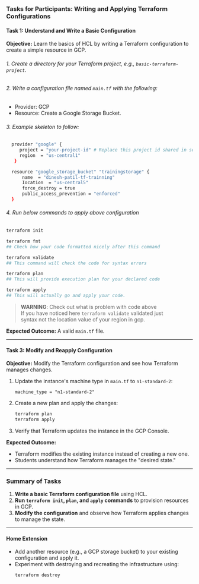 ### **Tasks for Participants: Writing and Applying Terraform Configurations**

#### **Task 1: Understand and Write a Basic Configuration**
**Objective:** Learn the basics of HCL by writing a Terraform configuration to create a simple resource in GCP.  

###### 1. Create a directory for your Terraform project, e.g., `basic-terraform-project`.
###### 2. Write a configuration file named `main.tf` with the following:
   - Provider: GCP
   - Resource: Create a Google Storage Bucket.
###### 3. Example skeleton to follow:
```Bash
  provider "google" {  
     project = "your-project-id" # Replace this project id shared in session  
     region  = "us-central1"
   }  

  resource "google_storage_bucket" "trainingstorage" {  
      name  = "dinesh-patil-tf-trainning"  
      Iocation  = "us-central5"  
      force_destroy = true  
      public_access_prevention = "enforced"
  }

```

###### 4. Run below commands to apply above configuration
```bash
terraform init

terraform fmt
## Check how your code formatted nicely after this command

terraform validate
## This command will check the code for syntax errors

terraform plan
## This will provide execution plan for your declared code

terraform apply
## This will actually go and apply your code.
```
> **WARNING**:  Check out what is problem with code above  
> If you have noticed here `terraform validate` validated just   
> syntax not the location value of your region in gcp.   



**Expected Outcome:** A valid `main.tf` file.


---

#### **Task 3: Modify and Reapply Configuration**
**Objective:** Modify the Terraform configuration and see how Terraform manages changes.  

1. Update the instance's machine type in `main.tf` to `n1-standard-2`:
   ```hcl
   machine_type = "n1-standard-2"
   ```
2. Create a new plan and apply the changes:
   ```bash
   terraform plan
   terraform apply
   ```
3. Verify that Terraform updates the instance in the GCP Console.

**Expected Outcome:** 
- Terraform modifies the existing instance instead of creating a new one.  
- Students understand how Terraform manages the "desired state."

---

### **Summary of Tasks**
1. **Write a basic Terraform configuration file** using HCL.
2. **Run `terraform init`, `plan`, and `apply` commands** to provision resources in GCP.
3. **Modify the configuration** and observe how Terraform applies changes to manage the state.

---

#### **Home Extension**
- Add another resource (e.g., a GCP storage bucket) to your existing configuration and apply it.
- Experiment with destroying and recreating the infrastructure using:
  ```bash
  terraform destroy
  ```